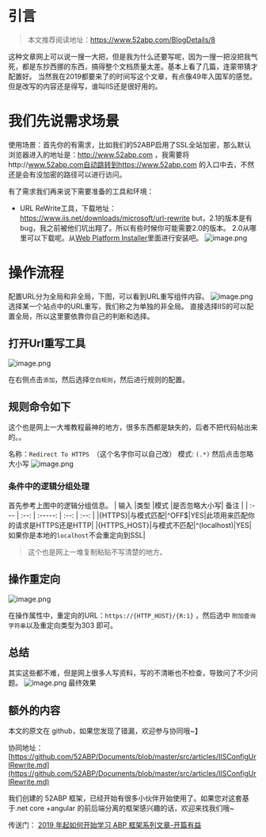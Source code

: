 # 引言

> 本文推荐阅读地址：https://www.52abp.com/BlogDetails/8

这种文章网上可以说一搜一大把，但是我为什么还要写呢，因为一搜一把没把我气死，都是东抄西挪的东西，搞得整个文档质量太差。基本上看了几篇，连蒙带猜才配置好。
当然我在2019都要来了的时间写这个文章，有点像49年入国军的感觉。但是改写的内容还是得写，谁叫IIS还是很好用的。

# 我们先说需求场景
使用场景：首先你的有需求，比如我们的52ABP启用了SSL全站加密，那么默认浏览器进入的地址是：http://www.52abp.com ，我需要将http://www.52abp.com自动跳转到https://www.52abp.com 的入口中去，不然还是会有没加密的路径可以进行访问。

有了需求我们再来说下需要准备的工具和环境：
- URL ReWrite工具，下载地址：https://www.iis.net/downloads/microsoft/url-rewrite
  but，2.1的版本是有bug，我之前被他们坑出翔了。所以有些时候你可能需要2.0的版本。
2.0从哪里可以下载呢。从[Web Platform Installer](https://go.microsoft.com/fwlink/?LinkID=145510)里面进行安装吧。
![image.png](https://upload-images.jianshu.io/upload_images/1979022-b610471b6db49d36.png?imageMogr2/auto-orient/strip%7CimageView2/2/w/1240)

# 操作流程

配置URL分为全局和非全局，下图，可以看到URL重写组件内容。
![image.png](https://upload-images.jianshu.io/upload_images/1979022-fe68eadf1787cd08.png?imageMogr2/auto-orient/strip%7CimageView2/2/w/1240)
选择某一个站点中的URL重写，我们称之为单独的非全局。
直接选择IIS的可以配置全局，所以这里要依靠你自己的判断和选择。

## 打开Url重写工具

![image.png](https://upload-images.jianshu.io/upload_images/1979022-39609af12b31bd73.png?imageMogr2/auto-orient/strip%7CimageView2/2/w/1240)

在右侧点击`添加`，然后选择`空白规则`，然后进行规则的配置。

## 规则命令如下
这个也是网上一大堆教程最神的地方，很多东西都是缺失的，后者不把代码帖出来的。。

名称：`Redirect To HTTPS `（这个名字你可以自己改）
模式:   ```(.*)```    然后点击忽略大小写
![image.png](https://upload-images.jianshu.io/upload_images/1979022-aedd4a01c6e509f2.png?imageMogr2/auto-orient/strip%7CimageView2/2/w/1240)
### 条件中的逻辑分组处理
首先参考上图中的逻辑分组信息。
| 输入 |类型 |模式 |是否忽略大小写| 备注 |
| :--- | :--: | :-----: | :--: | :--: | 
|{HTTPS}|与模式匹配|^OFF$|YES|此项用来匹配你的请求是HTTPS还是HTTP|
|{HTTPS_HOST}|与模式不匹配|^(localhost)|YES|如果你是本地的`localhost`不会重定向到SSL|

> 这个也是网上一堆复制粘贴不写清楚的地方。
## 操作重定向
![image.png](https://upload-images.jianshu.io/upload_images/1979022-16d9c66405b0ee7c.png?imageMogr2/auto-orient/strip%7CimageView2/2/w/1240)

在操作属性中，重定向的URL：`https://{HTTP_HOST}/{R:1}` ，然后选中 `附加查询字符串`以及重定向类型为303 即可。

## 总结
其实这些都不难，但是网上很多人写资料，写的不清晰也不检查，导致问了不少问题。
![image.png](https://upload-images.jianshu.io/upload_images/1979022-0a48b056a4e9ced2.png?imageMogr2/auto-orient/strip%7CimageView2/2/w/1240)
最终效果

## 额外的内容
本文的原文在 github，如果您发现了错漏，欢迎参与协同哦~】

协同地址：[https://github.com/52ABP/Documents/blob/master/src/articles/IISConfigUrlRewrite.md](https://github.com/52ABP/Documents/blob/master/src/articles/IISConfigUrlRewrite.md)

我们创建的 52ABP 框架，已经开始有很多小伙伴开始使用了。如果您对这套基于.net core +angular 的前后端分离的框架感兴趣的话，欢迎来找我们哦~

传送门： [2019 年起如何开始学习 ABP 框架系列文章-开篇有益](https://www.52abp.com/Wiki/52abp/latest/docs/Introduction)






















